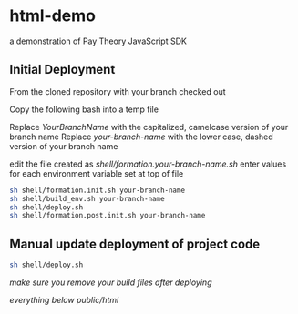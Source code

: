 # html-demo
a demonstration of Pay Theory JavaScript SDK

## Initial Deployment

From the cloned repository with your branch checked out

Copy the following bash into a temp file

Replace *YourBranchName* with the capitalized, camelcase version of your branch name
Replace *your-branch-name* with the lower case, dashed version of your branch name

edit the file created as *shell/formation.your-branch-name.sh*
enter values for each environment variable set at top of file

```bash
sh shell/formation.init.sh your-branch-name
sh shell/build_env.sh your-branch-name
sh shell/deploy.sh
sh shell/formation.post.init.sh your-branch-name
```

## Manual update deployment of project code

```bash
sh shell/deploy.sh
```
_make sure you remove your build files after deploying_

_everything below public/html_